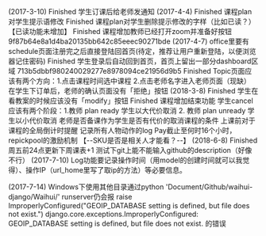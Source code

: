 (2017-3-10)
Finished 学生订课后给老师发通知 
(2017-4-4)
Finished 课程plan对学生提示语修改 
Finished 课程plan对学生删除提示修改的字样（比如已读？）【已读功能未增加】
Finished 课程增加教师已经打开zoom并准备好按钮 9f87b64e8a1d4ba20135bb642c85eeec90271bde
(2017-4-7)
office里要有schedule页面注册完之后直接登陆回首页(待定，推荐让用户重新登陆，以便浏览器记住密码)
Finished 学生登录后自动回到首页，首页上留出一部分dashboard区域 713b5dbbf980240029277e8978094ce21956d9b5
Finished Topic页面应该有两个方向：1.点击课程时间选中课程  2.点击老师名字进入老师页面（现缺）
在学生下订单后，老师的确认页面没有「拒绝」按钮
(2018-3-8)
Finished 学生在看教案的时候应该没有「modify」按钮
Finished 课程增加结束功能
学生cancel应该有两个阶段：1.教师 plan ready 学生以大代价取消  2. 教师 plan unready 学生以小代价取消
老师是否备课作为学生是否有代价的取消课程的条件
上课前对于课程的全局倒计时提醒
记录所有人物动作的log
Pay截止至何时16个小时，
repickpool的激励机制
【--SKU是否是相关人才能看？--】
(2018-6-8)
Finished 周五前24点更新下周课表+1
测试下git上能不能输入github的description（好像不行）
(2017-7-10)
Log功能要记录操作时间（用model的创建时间就可以我觉得）、操作IP（url_home里写了取ip的方法）等必要信息。

(2017-7-14)
Windows下使用其他目录通过python 'Document/Github/waihui-django/Waihui/' runserver仍会报    raise ImproperlyConfigured("GEOIP_DATABASE setting is defined, but file does not exist.")
django.core.exceptions.ImproperlyConfigured: GEOIP_DATABASE setting is defined, but file does not exist.
的错误